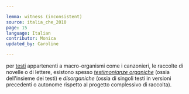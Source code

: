 ```yaml
---

lemma: witness (inconsistent)
source: italia_che_2010
page: 15
language: Italian
contributor: Monica
updated_by: Caroline

---
```


per [testi](text.html) appartenenti a macro-organismi come i canzonieri, le raccolte di novelle o di lettere, esistono spesso _[testimonianze organiche](witnessConsistent.html)_ (ossia dell'insieme dei testi) e _disorganiche_ (ossia di singoli testi in versioni precedenti o autonome rispetto al progetto complessivo di raccolta).
